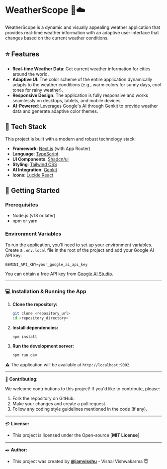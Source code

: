 # WeatherScope 🔆☁️

WeatherScope is a dynamic and visually appealing weather application that provides real-time weather information with an adaptive user interface that changes based on the current weather conditions.

## ⭐ Features

- **Real-time Weather Data**: Get current weather information for cities around the world.
- **Adaptive UI**: The color scheme of the entire application dynamically adapts to the weather conditions (e.g., warm colors for sunny days, cool tones for rainy weather).
- **Responsive Design**: The application is fully responsive and works seamlessly on desktops, tablets, and mobile devices.
- **AI-Powered**: Leverages Google's AI through Genkit to provide weather data and generate adaptive color themes.

## 🔨 Tech Stack

This project is built with a modern and robust technology stack:

- **Framework**: [Next.js](https://nextjs.org/) (with App Router)
- **Language**: [TypeScript](https://www.typescriptlang.org/)
- **UI Components**: [Shadcn/ui](https://ui.shadcn.com/)
- **Styling**: [Tailwind CSS](https://tailwindcss.com/)
- **AI Integration**: [Genkit](https://firebase.google.com/docs/genkit)
- **Icons**: [Lucide React](https://lucide.dev/guide/packages/lucide-react)

## 🎯 Getting Started

### Prerequisites

- Node.js (v18 or later)
- npm or yarn

### Environment Variables

To run the application, you'll need to set up your environment variables. Create a `.env.local` file in the root of the project and add your Google AI API key:

```
GEMINI_API_KEY=your_google_ai_api_key
```

You can obtain a free API key from [Google AI Studio](https://aistudio.google.com/app/apikey).

---

### 💻 Installation & Running the App

1. **Clone the repository:**
   ```bash
   git clone <repository_url>
   cd <repository_directory>
   ```

2. **Install dependencies:**
   ```bash
   npm install
   ```

3. **Run the development server:**
   ```bash
   npm run dev
   ```

⚠️ The application will be available at `http://localhost:9002`.

---

👫 **Contributing:**

We welcome contributions to this project! If you'd like to contribute, please:

1. Fork the repository on GitHub.
2. Make your changes and create a pull request.
3. Follow any coding style guidelines mentioned in the code (if any).

---

💳 **License:**

 * This project is licensed under the Open-source [**MIT License**].
 
---

✒️ **Author:**
* This project was created by **[@iamvisshu](https://github.com/iamvisshu)** - Vishal Vishwakarma 😇
